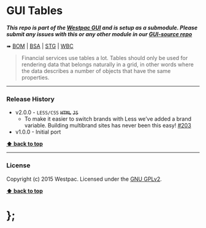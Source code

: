GUI Tables
==========

***This repo is part of the [Westpac GUI](http://gel.westpacgroup.com.au/GUI/) and is setup as a submodule. Please submit any issues with this or any other
module in our [GUI-source repo](https://github.com/WestpacCXTeam/GUI-source/issues)***

➠
[BOM](http://westpaccxteam.github.io/GUI-tables/tests/BOM/) |
[BSA](http://westpaccxteam.github.io/GUI-tables/tests/BSA/) |
[STG](http://westpaccxteam.github.io/GUI-tables/tests/STG/) |
[WBC](http://westpaccxteam.github.io/GUI-tables/tests/WBC/)

> Financial services use tables a lot. Tables should only be used for rendering data that belongs naturally in a grid, in other words where the data
> describes a number of objects that have the same properties.

----------------------------------------------------------------------------------------------------------------------------------------------------------------


### Release History

* v2.0.0 - `LESS/CSS` ~~`HTML`~~ ~~`JS`~~
	* To make it easier to switch brands with Less we’ve added a brand variable. Building multibrand sites has never been this easy!
		[#203](https://github.com/WestpacCXTeam/GUI-source/issues/203)
* v1.0.0 - Initial port

**[⬆ back to top](#content)**


----------------------------------------------------------------------------------------------------------------------------------------------------------------


### License

Copyright (c) 2015 Westpac. Licensed under the [GNU GPLv2](https://raw.githubusercontent.com/WestpacCXTeam/GUI-tables/master/LICENSE).

**[⬆ back to top](#content)**

# };